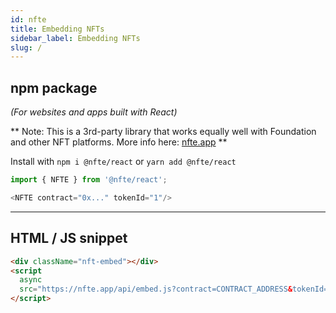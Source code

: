 ```yaml
---
id: nfte
title: Embedding NFTs
sidebar_label: Embedding NFTs
slug: /
---
```


## npm package

_(For websites and apps built with React)_

** Note: This is a 3rd-party library that works equally well with Foundation and other NFT platforms. More info here: [nfte.app](https://nfte.app/)
**

Install with `npm i @nfte/react` or `yarn add @nfte/react`

```typescript
import { NFTE } from '@nfte/react';

<NFTE contract="0x..." tokenId="1"/>
```

---

## HTML / JS snippet

```html
<div className="nft-embed"></div>
<script
  async
  src="https://nfte.app/api/embed.js?contract=CONTRACT_ADDRESS&tokenId=TOKEN_ID">
</script>
```
